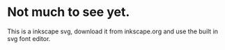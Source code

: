 Not much to see yet.
====================

This is a inkscape svg, download it from inkscape.org and use the built
in svg font editor.

